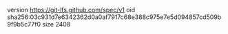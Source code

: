 version https://git-lfs.github.com/spec/v1
oid sha256:03c931d7e6342362d0a0af7917c68e388c975e7e5d094857cd509b9f9b5c77f0
size 2408
